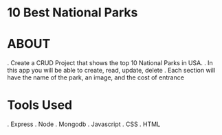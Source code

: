 # 10 Best National Parks 

# ABOUT
. Create a CRUD Project that shows the top 10 National Parks in USA.
. In this app you will be able to create, read, update, delete
. Each section will have the name of the park, an image, and the cost of entrance 

# Tools Used 
. Express
. Node
. Mongodb
. Javascript 
. CSS
. HTML


